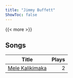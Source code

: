 ```yaml
---
title: "Jimmy Buffett"
ShowToc: false
---
```


{{< more >}}

## Songs
Title | Plays 
----- | -----: 
[Mele Kalikimaka](/songs/mele-kalikimaka) | 2

